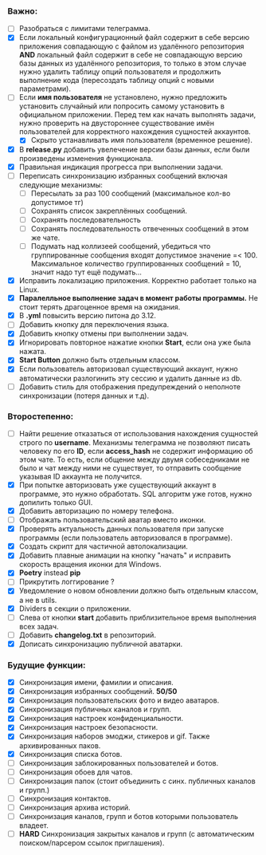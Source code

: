 ### Важно:
- [ ] Разобраться с лимитами телеграмма.
- [x] Если локальный конфигурационный файл содержит в себе версию приложения совпадающую с файлом из удалённого репозитория **AND** локальный файл содержит в себе не совпадающую версию базы данных из удалённого репозитория, то только в этом случае нужно удалить таблицу опций пользователя и продолжить выполнение кода (пересоздать таблицу опций с новыми параметрами).   
- [ ] Если **имя пользователя** не установлено, нужно предложить установить случайный или попросить самому установить в официальном приложении. Перед тем как начать выполнять задачи, нужно проверить на двустороннее существование имён пользователей для корректного нахождения сущностей аккаунтов.
    - [x] Скрыто устанавливать имя пользователя (временное решение).
- [x] В **release.py** добавить увелечение версии базы данных, если были произведены изменения функционала.
- [x] Правильная индикация прогресса при выполнении задачи.
- [ ] Переписать синхронизацию избранных сообщений включая следующие механизмы:
    - [ ] Пересылать за раз 100 сообщений (максимальное кол-во допустимое тг)
    - [ ] Сохранять список закреплённых сообщений.
    - [ ] Сохранять последовательность
    - [ ] Сохранять последовательность отвеченных сообщений в этом же чате.
    - [ ] Подумать над коллизеей сообщений, убедиться что группированные сообщения входят допустимое значение =< 100. Максимальное количество группированных сообщений = 10, значит надо тут ещё подумать...
- [x] Исправить локализацию приложения. Корректно работает только на Linux.
- [x] **Паралелльное выполнение задач в момент работы программы.** Не стоит терять драгоценное время на ожидания.
- [x] В **.yml** повысить версию питона до 3.12.
- [ ] Добавить кнопку для переключения языка.
- [x] Добавить кнопку отмены при выполнении задач.
- [x] Игнорировать повторное нажатие кнопки **Start**, если она уже была нажата.
- [x] **Start Button** должно быть отдельным классом.
- [x] Если пользователь авторизовал существующий аккаунт, нужно автоматически разлогинить эту сессию и удалить данные из db.
- [ ] Добавить стиль для отображения предупреждений о неполноте синхронизации (потеря данных и т.д).

### Второстепенно:
- [ ] Найти решение отказаться от использования нахождения сущностей строго по **username**. Механизмы телеграмма не позволяют писать человеку по его **ID**, если **access_hash** не содержит информацию об этом чате. То есть, если общение между двумя собеседниками не было и чат между ними не существует, то отправить сообщение указывая ID аккаунта не получится.
- [x] При попытке авторизовать уже существующий аккаунт в программе, это нужно обработать. SQL алгоритм уже готов, нужно допилить только GUI.
- [x] Добавить авторизацию по номеру телефона.
- [ ] Отображать пользовательский аватар вместо иконки.
- [x] Проверять актуальность данных пользователя при запуске программы (если пользователь авторизовался в программе).
- [x] Создать скрипт для частичной автолокализации.
- [x] Добавить плавные анимации на кнопку "начать" и исправить скорость вращения иконки для Windows.
- [x] **Poetry** instead **pip**
- [ ] Прикрутить логгирование ?
- [x] Уведомление о новом обновлении должно быть отдельным классом, а не в utils.
- [x] Dividers в секции о приложении.
- [ ] Слева от кнопки **start** добавить приблизительное время выполнения всех задач.
- [ ] Добавить **changelog.txt** в репозиторий.
- [x] Дописать синхронизацию публичной аватарки.

### Будущие функции:
- [x] Синхронизация имени, фамилии и описания.
- [x] Синхронизация избранных сообщений. **50/50** 
- [x] Синхронизация пользовательских фото и видео аватаров.
- [x] Синхронизация публичных каналов и групп.
- [x] Синхронизация настроек конфиденциальности.
- [x] Синхронизация настроек безопасности.
- [x] Синхронизация наборов эмоджи, стикеров и gif. Также архивированных паков.
- [x] Синхронизация списка ботов.
- [ ] Синхронизация заблокированных пользователей и ботов.
- [ ] Синхронизация обоев для чатов.
- [ ] Синхронизация папок (стоит объединить с синх. публичных каналов и групп.)
- [ ] Синхронизация контактов.
- [ ] Синхронизация архива историй.
- [ ] Синхронизация каналов, групп и ботов которыми пользователь владеет.
- [ ] **HARD** Синхронизация закрытых каналов и групп (с автоматическим поиском/парсером ссылок приглашения).
